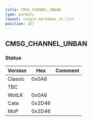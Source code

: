 ```yaml
---
title: CMSG_CHANNEL_UNBAN
type: packets
layout: single_markdown_in_list
position: 167
---
```


## CMSG_CHANNEL_UNBAN

### Status

Version    | Hex        | Comment
---------- | ---------- | ---------- 
Classic    | 0x0A6      | 
TBC        |            | 
WotLK      | 0x0A6      | 
Cata       | 0x2D46     | 
MoP        | 0x2D46     | 